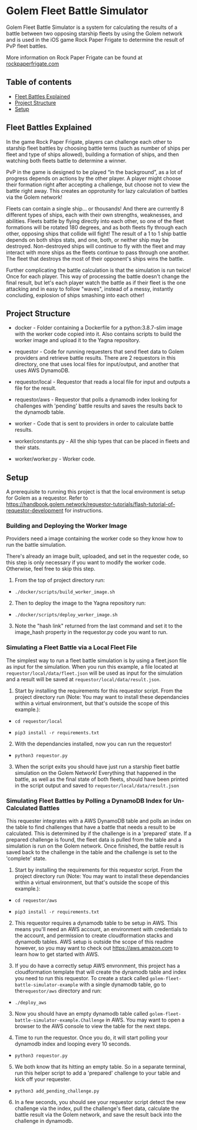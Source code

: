 
# Golem Fleet Battle Simulator

Golem Fleet Battle Simulator is a system for calculating the results of a battle between two opposing starship fleets by using the Golem network and is used in the iOS game Rock Paper Frigate to determine the result of PvP fleet battles.

More information on Rock Paper Frigate can be found at [rockpaperfrigate.com](https://rockpaperfrigate.com)

## Table of contents

*  [Fleet Battles Explained](#fleet-battles-explained)
*  [Project Structure](#project-structure)
*  [Setup](#setup)

  

## Fleet Battles Explained

In the game Rock Paper Frigate, players can challenge each other to starship fleet battles by choosing battle terms (such as number of ships per fleet and type of ships allowed), building a formation of ships, and then watching both fleets battle to determine a winner.

PvP in the game is designed to be played “in the background”, as a lot of progress depends on actions by the other player. A player might choose their formation right after accepting a challenge, but choose not to view the battle right away. This creates an opprotunity for lazy calculation of battles via the Golem network!

Fleets can contain a single ship... or thousands! And there are currently 8 different types of ships, each with their own strengths, weaknesses, and abilities. Fleets battle by flying directly into each other, so one of the fleet formations will be rotated 180 degrees, and as both fleets fly through each other, opposing ships that collide will fight! The result of a 1 to 1 ship battle depends on both ships stats, and one, both, or neither ship may be destroyed. Non-destroyed ships will continue to fly with the fleet and may interact with more ships as the fleets continue to pass through one another. The fleet that destroys the most of their opponent's ships wins the battle.

Further complicating the battle calculation is that the simulation is run twice! Once for each player. This way of processing the battle doesn't change the final result, but let's each player watch the battle as if their fleet is the one attacking and in easy to follow "waves", instead of a messy, instantly concluding, explosion of ships smashing into each other!


## Project Structure

* docker - Folder containing a Dockerfile for a python:3.8.7-slim image with the worker code copied into it. Also contains scripts to build the worker image and upload it to the Yagna repository.

* requestor - Code for running requesters that send fleet data to Golem providers and retrieve battle results. There are 2 requestors in this directory, one that uses local files for input/output, and another that uses AWS DynamoDB.

* requestor/local - Requestor that reads a local file for input and outputs a file for the result.

* requestor/aws - Requestor that polls a dynamodb index looking for challenges with 'pending' battle results and saves the results back to the dynamodb table.

* worker - Code that is sent to providers in order to calculate battle results.

* worker/constants.py - All the ship types that can be placed in fleets and their stats.

* worker/worker.py - Worker code.

  

## Setup

A prerequisite to running this project is that the local environment is setup for Golem as a requestor. Refer to https://handbook.golem.network/requestor-tutorials/flash-tutorial-of-requestor-development for instructions.

  
### Building and Deploying the Worker Image

Providers need a image containing the worker code so they know how to run the battle simulation.

There's already an image built, uploaded, and set in the requester code, so this step is only necessary if you want to modify the worker code. Otherwise, feel free to skip this step.


1. From the top of project directory run:

-  `./docker/scripts/build_worker_image.sh `

2. Then to deploy the image to the Yagna repository run:

-  `./docker/scripts/deploy_worker_image.sh`

3. Note the "hash link" returned from the last command and set it to the image_hash property in the requestor.py code you want to run.

  
### Simulating a Fleet Battle via a Local Fleet File

The simplest way to run a fleet battle simulation is by using a fleet.json file as input for the simulation. When you run this example, a file located at `requestor/local/data/fleet.json` will be used as input for the simulation and a result will be saved at `requestor/local/data/result.json`.


1. Start by installing the requirements for this requestor script. From the project directory run (Note: You may want to install these dependancies within a virtual environment, but that's outside the scope of this example.):

-  `cd requestor/local`

-  `pip3 install -r requirements.txt`

2. With the dependancies installed, now you can run the requestor!

-  `python3 requestor.py`

3. When the script exits you should have just run a starship fleet battle simulation on the Golem Network! Everything that happened in the battle, as well as the final state of both fleets, should have been printed in the script output and saved to `requestor/local/data/result.json`

  
### Simulating Fleet Battles by Polling a DynamoDB Index for Un-Calculated Battles

This requester integrates with a AWS DynamoDB table and polls an index on the table to find challenges that have a battle that needs a result to be calculated. This is determined by if the challenge is in a 'prepared' state. If a prepared challenge is found, the fleet data is pulled from the table and a simulation is run on the Golem network. Once finished, the battle result is saved back to the challenge in the table and the challenge is set to the 'complete' state.


1. Start by installing the requirements for this requestor script. From the project directory run (Note: You may want to install these dependancies within a virtual environment, but that's outside the scope of this example.):

-  `cd requestor/aws`

-  `pip3 install -r requirements.txt`

2. This requestor requires a dynamodb table to be setup in AWS. This means you'll need an AWS account, an environment with credentials to the account, and permission to create cloudformation stacks and dynamodb tables. AWS setup is outside the scope of this readme however, so you may want to check out https://aws.amazon.com to learn how to get started with AWS.

3. If you do have a correctly setup AWS envronment, this project has a cloudformation template that will create the dynamodb table and index you need to run this requestor. To create a stack called `golem-fleet-battle-simulator-example` with a single dynamodb table, go to the`requestor/aws` directory and run:

-  `./deploy_aws`

3. Now you should have an empty dynamodb table called `golem-fleet-battle-simulator-example.Challenge` in AWS. You may want to open a browser to the AWS console to view the table for the next steps.

4. Time to run the requestor. Once you do, it will start polling your dynamodb index and looping every 10 seconds.

-  `python3 requestor.py`

5. We both know that its hitting an empty table. So in a separate terminal, run this helper script to add a 'prepared' challenge to your table and kick off your requester.

-  `python3 add_pending_challenge.py`

6. In a few seconds, you should see your requestor script detect the new challenge via the index, pull the challenge's fleet data, calculate the battle result via the Golem network, and save the result back into the challenge in dynamodb.

  
